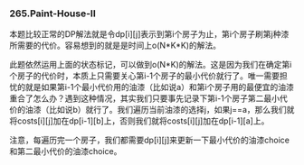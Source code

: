 ### 265.Paint-House-II

本题比较正常的DP解法就是令dp[i][j]表示到第i个房子为止，第i个房子刷第j种漆所需要的代价。容易想到的就是是时间上o(N\*K\*K)的解法。

此题依然运用上面的状态标记，可以做到o(N\*K)的解法。这是因为我们在确定第i个房子的代价时，本质上只需要关心第i-1个房子的最小代价就行了。唯一需要担忧的就是如果第i-1个最小代价用的油漆（比如说a）和第i个房子用的最便宜的油漆重合了怎么办？遇到这种情况，其实我们只要事先记录下第i-1个房子第二最小代价的油漆（比如说b）就行了。我们遍历当前油漆的选择j，如果j==a，那么我们就将costs[i][j]加在dp[i-1][b]上，否则我们就将costs[i][j]加在dp[i-1][a]上。

注意，每遍历完一个房子，我们都需要dp[i][j]来更新一下最小代价的油漆choice和第二最小代价的油漆choice。

